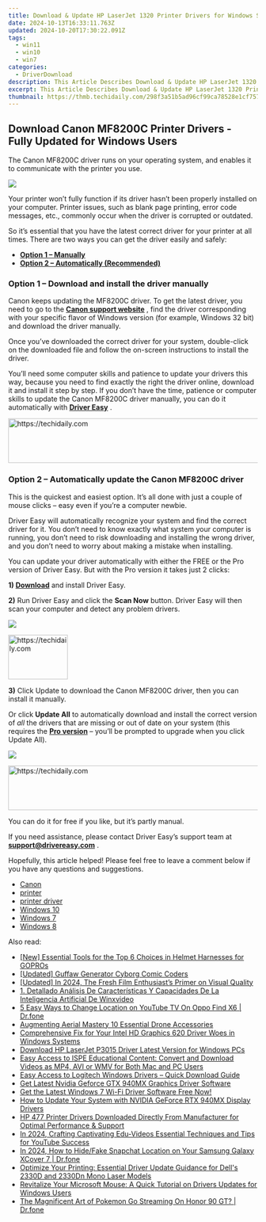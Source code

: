 ```yaml
---
title: Download & Update HP LaserJet 1320 Printer Drivers for Windows Systems
date: 2024-10-13T16:33:11.763Z
updated: 2024-10-20T17:30:22.091Z
tags:
  - win11
  - win10
  - win7
categories:
  - DriverDownload
description: This Article Describes Download & Update HP LaserJet 1320 Printer Drivers for Windows Systems
excerpt: This Article Describes Download & Update HP LaserJet 1320 Printer Drivers for Windows Systems
thumbnail: https://thmb.techidaily.com/298f3a51b5ad96cf99ca78528e1cf7576a8f7bf919402e8696c70895bc723b47.jpg
---
```


## Download Canon MF8200C Printer Drivers - Fully Updated for Windows Users

The Canon MF8200C driver runs on your operating system, and enables it to communicate with the printer you use.

![](https://images.drivereasy.com/wp-content/uploads/2019/11/2019-11-27_17-52-41.jpg)

 Your printer won’t fully function if its driver hasn’t been properly installed on your computer. Printer issues, such as blank page printing, error code messages, etc., commonly occur when the driver is corrupted or outdated.

 So it’s essential that you have the latest correct driver for your printer at all times. There are two ways you can get the driver easily and safely:

* **[Option 1 – Manually](https://tools.techidaily.com/drivereasy/download/)**
* **[Option 2 – Automatically (Recommended)](https://www.drivereasy.com/knowledge/canon-mf8200c-driver-download-for-windows-7-8-10/#b)**

### **Option 1 – Download and install the driver manually**

 Canon keeps updating the MF8200C driver. To get the latest driver, you need to go to the **[Canon support website](https://www.canon-europe.com/support/)**  , find the driver corresponding with your specific flavor of Windows version (for example, Windows 32 bit) and download the driver manually.

 Once you’ve downloaded the correct driver for your system, double-click on the downloaded file and follow the on-screen instructions to install the driver.

 You’ll need some computer skills and patience to update your drivers this way, because you need to find exactly the right the driver online, download it and install it step by step. If you don’t have the time, patience or computer skills to update the Canon MF8200C driver manually, you can do it automatically with **[Driver Easy](https://tools.techidaily.com/drivereasy/download/)**  .

<!-- affiliate ads begin -->
<a href="https://aligracehair.sjv.io/c/5597632/1896560/19272" target="_top" id="1896560">
  <img src="//a.impactradius-go.com/display-ad/19272-1896560" border="0" alt="https://techidaily.com" width="728" height="90"/>
</a>
<img height="0" width="0" src="https://aligracehair.sjv.io/i/5597632/1896560/19272" style="position:absolute;visibility:hidden;" border="0" />
<!-- affiliate ads end -->

### **Option 2 – Automatically update**  the Canon MF8200C driver

 This is the quickest and easiest option. It’s all done with just a couple of mouse clicks – easy even if you’re a computer newbie.

 Driver Easy will automatically recognize your system and find the correct driver for it. You don’t need to know exactly what system your computer is running, you don’t need to risk downloading and installing the wrong driver, and you don’t need to worry about making a mistake when installing.

 You can update your driver automatically with either the FREE or the Pro version of Driver Easy. But with the Pro version it takes just 2 clicks:

 **1)[](https://tools.techidaily.com/drivereasy/download/) [Download](https://tools.techidaily.com/drivereasy/download/)**  and install Driver Easy.

**2)** Run Driver Easy and click the **Scan Now** button. Driver Easy will then scan your computer and detect any problem drivers.

![](https://images.drivereasy.com/wp-content/uploads/2019/11/2019-11-27_17-53-47.jpg)

<!-- affiliate ads begin -->
<a href="https://aligracehair.sjv.io/c/5597632/2135363/19272" target="_top" id="2135363">
  <img src="//a.impactradius-go.com/display-ad/19272-2135363" border="0" alt="https://techidaily.com" width="120" height="90"/>
</a>
<img height="0" width="0" src="https://aligracehair.sjv.io/i/5597632/2135363/19272" style="position:absolute;visibility:hidden;" border="0" />
<!-- affiliate ads end -->

**3)**  Click Update to download the Canon MF8200C driver, then you can install it manually.

 Or click **Update All** to automatically download and install the correct version of _all_ the drivers that are missing or out of date on your system (this requires the **[Pro version](https://tools.techidaily.com/drivereasy/download/)** [](https://tools.techidaily.com/drivereasy/download/) – you’ll be prompted to upgrade when you click Update All).

![](https://images.drivereasy.com/wp-content/uploads/2019/11/2019-11-27_17-53-56.jpg)

<!-- affiliate ads begin -->
<a href="https://unicoeye.pxf.io/c/5597632/2134489/18498" target="_top" id="2134489">
  <img src="//a.impactradius-go.com/display-ad/18498-2134489" border="0" alt="https://techidaily.com" width="728" height="90"/>
</a>
<img height="0" width="0" src="https://unicoeye.pxf.io/i/5597632/2134489/18498" style="position:absolute;visibility:hidden;" border="0" />
<!-- affiliate ads end -->

 You can do it for free if you like, but it’s partly manual.

 If you need assistance, please contact Driver Easy’s support team at [**support@drivereasy.com**](https://tools.techidaily.com/drivereasy/download/) .

 Hopefully, this article helped! Please feel free to leave a comment below if you have any questions and suggestions.

* [Canon](https://tools.techidaily.com/drivereasy/download/)
* [printer](https://tools.techidaily.com/drivereasy/download/)
* [printer driver](https://tools.techidaily.com/drivereasy/download/)
* [Windows 10](https://tools.techidaily.com/drivereasy/download/)
* [Windows 7](https://tools.techidaily.com/drivereasy/download/)
* [Windows 8](https://tools.techidaily.com/drivereasy/download/)

<ins class="adsbygoogle"
     style="display:block"
     data-ad-format="autorelaxed"
     data-ad-client="ca-pub-7571918770474297"
     data-ad-slot="1223367746"></ins>

<ins class="adsbygoogle"
     style="display:block"
     data-ad-client="ca-pub-7571918770474297"
     data-ad-slot="8358498916"
     data-ad-format="auto"
     data-full-width-responsive="true"></ins>

<span class="atpl-alsoreadstyle">Also read:</span>
<div><ul>
<li><a href="https://fox-helps.techidaily.com/new-essential-tools-for-the-top-6-choices-in-helmet-harnesses-for-gopros/"><u>[New] Essential Tools for the Top 6 Choices in Helmet Harnesses for GOPROs</u></a></li>
<li><a href="https://some-knowledge.techidaily.com/updated-guffaw-generator-cyborg-comic-coders/"><u>[Updated] Guffaw Generator Cyborg Comic Coders</u></a></li>
<li><a href="https://fox-cloud.techidaily.com/updated-in-2024-the-fresh-film-enthusiasts-primer-on-visual-quality/"><u>[Updated] In 2024, The Fresh Film Enthusiast’s Primer on Visual Quality</u></a></li>
<li><a href="https://discover-exclusive.techidaily.com/1-detallado-analisis-de-caracteristicas-y-capacidades-de-la-inteligencia-artificial-de-winxvideo/"><u>1. Detallado Análisis De Características Y Capacidades De La Inteligencia Artificial De Winxvideo</u></a></li>
<li><a href="https://location-fake.techidaily.com/5-easy-ways-to-change-location-on-youtube-tv-on-oppo-find-x6-drfone-by-drfone-virtual-android/"><u>5 Easy Ways to Change Location on YouTube TV On Oppo Find X6 | Dr.fone</u></a></li>
<li><a href="https://article-knowledge.techidaily.com/augmenting-aerial-mastery-10-essential-drone-accessories/"><u>Augmenting Aerial Mastery 10 Essential Drone Accessories</u></a></li>
<li><a href="https://win-amazing.techidaily.com/comprehensive-fix-for-your-intel-hd-graphics-620-driver-woes-in-windows-systems/"><u>Comprehensive Fix for Your Intel HD Graphics 620 Driver Woes in Windows Systems</u></a></li>
<li><a href="https://win-amazing.techidaily.com/download-hp-laserjet-p3015-driver-latest-version-for-windows-pcs/"><u>Download HP LaserJet P3015 Driver Latest Version for Windows PCs</u></a></li>
<li><a href="https://win-deluxe.techidaily.com/easy-access-to-ispe-educational-content-convert-and-download-videos-as-mp4-avi-or-wmv-for-both-mac-and-pc-users/"><u>Easy Access to ISPE Educational Content: Convert and Download Videos as MP4, AVI or WMV for Both Mac and PC Users</u></a></li>
<li><a href="https://win-amazing.techidaily.com/easy-access-to-logitech-windows-drivers-quick-download-guide/"><u>Easy Access to Logitech Windows Drivers – Quick Download Guide</u></a></li>
<li><a href="https://win-amazing.techidaily.com/get-latest-nvidia-geforce-gtx-940mx-graphics-driver-software/"><u>Get Latest Nvidia Geforce GTX 940MX Graphics Driver Software</u></a></li>
<li><a href="https://win-amazing.techidaily.com/get-the-latest-windows-7-wi-fi-driver-software-free-now/"><u>Get the Latest Windows 7 Wi-Fi Driver Software Free Now!</u></a></li>
<li><a href="https://win-amazing.techidaily.com/how-to-update-your-system-with-nvidia-geforce-rtx-940mx-display-drivers/"><u>How to Update Your System with NVIDIA GeForce RTX 940MX Display Drivers</u></a></li>
<li><a href="https://win-amazing.techidaily.com/hp-477-printer-drivers-downloaded-directly-from-manufacturer-for-optimal-performance-and-support/"><u>HP 477 Printer Drivers Downloaded Directly From Manufacturer for Optimal Performance & Support</u></a></li>
<li><a href="https://youtube-video-recordings.techidaily.com/in-2024-crafting-captivating-edu-videos-essential-techniques-and-tips-for-youtube-success/"><u>In 2024, Crafting Captivating Edu-Videos Essential Techniques and Tips for YouTube Success</u></a></li>
<li><a href="https://location-social.techidaily.com/in-2024-how-to-hidefake-snapchat-location-on-your-samsung-galaxy-xcover-7-drfone-by-drfone-virtual-android/"><u>In 2024, How to Hide/Fake Snapchat Location on Your Samsung Galaxy XCover 7 | Dr.fone</u></a></li>
<li><a href="https://win-amazing.techidaily.com/optimize-your-printing-essential-driver-update-guidance-for-dells-2330d-and-2330dn-mono-laser-models/"><u>Optimize Your Printing: Essential Driver Update Guidance for Dell's 2330D and 2330Dn Mono Laser Models</u></a></li>
<li><a href="https://win-amazing.techidaily.com/revitalize-your-microsoft-mouse-a-quick-tutorial-on-drivers-updates-for-windows-users/"><u>Revitalize Your Microsoft Mouse: A Quick Tutorial on Drivers Updates for Windows Users</u></a></li>
<li><a href="https://pokemon-go-android.techidaily.com/the-magnificent-art-of-pokemon-go-streaming-on-honor-90-gt-drfone-by-drfone-virtual-android/"><u>The Magnificent Art of Pokemon Go Streaming On Honor 90 GT? | Dr.fone</u></a></li>
</ul></div>

